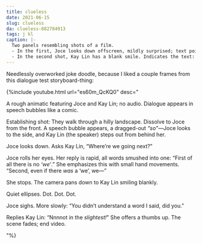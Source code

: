 ```yaml
---
title: clueless
date: 2021-06-15
slug: clueless
da: clueless-882784913
tags: j kl
caption: |-
  Two panels resembling shots of a film.
  - In the first, Joce looks down offscreen, mildly surprised; text pointing at her reads “monologues at a thousand miles a minute.”
  - In the second shot, Kay Lin has a blank smile. Indicates the text: “clueless”
---
```

Needlessly overworked joke doodle, because I liked a couple frames from this dialogue test storyboard-thing:

{%include youtube.html url="es60m_QcKQ0" desc="<p>A rough animatic featuring Joce and Kay Lin; no audio. Dialogue appears in speech bubbles like a comic.</p><p>Establishing shot: They walk through a hilly landscape. Dissolve to Joce from the front. A speech bubble appears, a dragged-out <i>“so”—</i>Joce looks to the side, and Kay Lin (the speaker) steps out from behind her.</p><p>Joce looks down. Asks Kay Lin, “Where’re we going next?”</p><p>Joce rolls her eyes. Her reply is rapid, all words smushed into one: “First of all there is no <em>‘we’</em>.” She emphasizes this with small hand movements. “Second, even if there <em>was</em> a ‘we’, we—”</p><p>She stops. The camera pans down to Kay Lin smiling blankly.</p><p>Quiet ellipses. Dot. Dot. Dot.</p><p>Joce sighs. More slowly: “You didn’t understand a word I said, did you.”</p><p>Replies Kay Lin: “Nnnnot in the <em>slightest!</em>” She offers a thumbs up. The scene fades; end video.</p>"%}